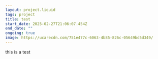 ```yaml
---
layout: project.liquid
tags: project
title: test
start_date: 2025-02-27T21:06:07.454Z
end_date: ""
ongoing: true
image: https://ucarecdn.com/751e477c-6063-4b85-826c-05649bd5d349/
---
```

this is a test